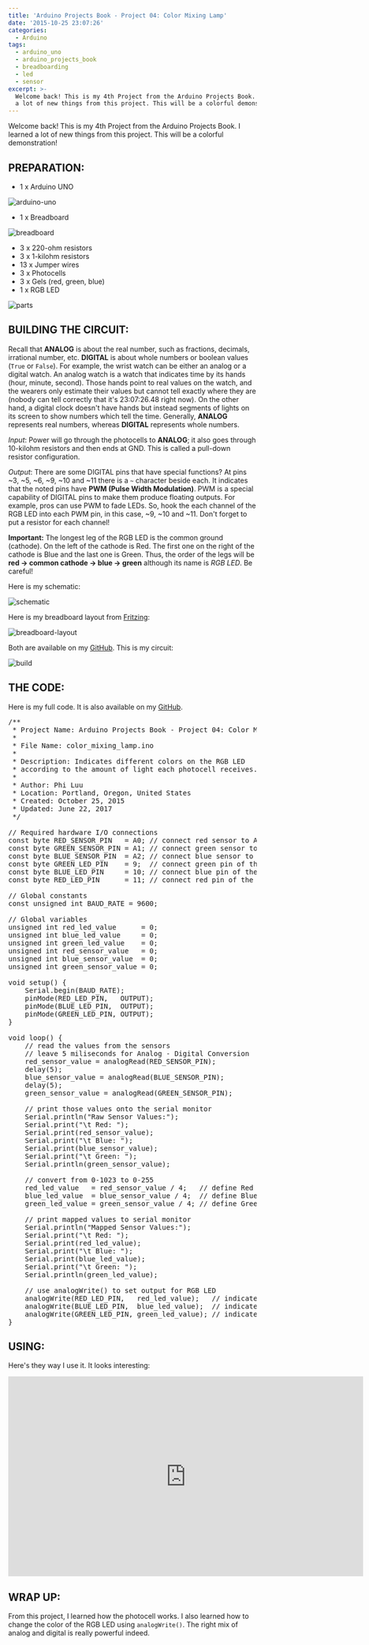 ```yaml
---
title: 'Arduino Projects Book - Project 04: Color Mixing Lamp'
date: '2015-10-25 23:07:26'
categories:
  - Arduino
tags:
  - arduino_uno
  - arduino_projects_book
  - breadboarding
  - led
  - sensor
excerpt: >-
  Welcome back! This is my 4th Project from the Arduino Projects Book. I learned
  a lot of new things from this project. This will be a colorful demonstration!
---
```


Welcome back! This is my 4th Project from the Arduino Projects Book. I learned a lot of new things from this project. This will be a colorful demonstration!

## **PREPARATION:**

- 1 x Arduino UNO

![arduino-uno](/images/arduino-uno.jpg)

- 1 x Breadboard

![breadboard](/images/breadboard.jpg)

- 3 x 220-ohm resistors
- 3 x 1-kilohm resistors
- 13 x Jumper wires
- 3 x Photocells
- 3 x Gels (red, green, blue)
- 1 x RGB LED

![parts](/images/arduino-projects-book-project-04/parts.jpg)

## **BUILDING THE CIRCUIT:**

Recall that **ANALOG** is about the real number, such as fractions, decimals, irrational number, etc. **DIGITAL** is about whole numbers or boolean values (`True` or `False`). For example, the wrist watch can be either an analog or a digital watch. An analog watch is a watch that indicates time by its hands (hour, minute, second). Those hands point to real values on the watch, and the wearers only estimate their values but cannot tell exactly where they are (nobody can tell correctly that it's 23:07:26.48 right now). On the other hand, a digital clock doesn't have hands but instead segments of lights on its screen to show numbers which tell the time. Generally, **ANALOG** represents real numbers, whereas **DIGITAL** represents whole numbers.

_Input_: Power will go through the photocells to **ANALOG**; it also goes through 10-kilohm resistors and then ends at GND. This is called a pull-down resistor configuration.

_Output_: There are some DIGITAL pins that have special functions? At pins ~3, ~5, ~6, ~9, ~10 and ~11 there is a `~` character beside each. It indicates that the noted pins have **PWM (Pulse Width Modulation)**. PWM is a special capability of DIGITAL pins to make them produce floating outputs. For example, pros can use PWM to fade LEDs. So, hook the each channel of the RGB LED into each PWM pin, in this case, ~9, ~10 and ~11. Don't forget to put a resistor for each channel!

**Important:** The longest leg of the RGB LED is the common ground (cathode). On the left of the cathode is Red. The first one on the right of the cathode is Blue and the last one is Green. Thus, the order of the legs will be **red -> common cathode -> blue -> green** although its name is *RGB LED*. Be careful!

Here is my schematic:

![schematic](/images/arduino-projects-book-project-04/schematic.png)

Here is my breadboard layout from [Fritzing](http://fritzing.org/home/):

![breadboard-layout](/images/arduino-projects-book-project-04/breadboard-layout.jpg)

Both are available on my [GitHub](https://github.com/philectron/pcb/tree/master/arduino_repo/color_mixing_lamp). This is my circuit:

![build](/images/arduino-projects-book-project-04/build.jpg)

## **THE CODE:**

Here is my full code. It is also available on my [GitHub](https://github.com/philectron/arduino/blob/master/color_mixing_lamp/color_mixing_lamp.ino).

<pre class="prettyprint c-html linenums:1">
/**
 * Project Name: Arduino Projects Book - Project 04: Color Mixing Lamp
 *
 * File Name: color_mixing_lamp.ino
 *
 * Description: Indicates different colors on the RGB LED
 * according to the amount of light each photocell receives.
 *
 * Author: Phi Luu
 * Location: Portland, Oregon, United States
 * Created: October 25, 2015
 * Updated: June 22, 2017
 */

// Required hardware I/O connections
const byte RED_SENSOR_PIN   = A0; // connect red sensor to A0
const byte GREEN_SENSOR_PIN = A1; // connect green sensor to A1
const byte BLUE_SENSOR_PIN  = A2; // connect blue sensor to A2
const byte GREEN_LED_PIN    = 9;  // connect green pin of the RGB LED to ~9
const byte BLUE_LED_PIN     = 10; // connect blue pin of the RGB LED to ~10
const byte RED_LED_PIN      = 11; // connect red pin of the RGB LED to ~11

// Global constants
const unsigned int BAUD_RATE = 9600;

// Global variables
unsigned int red_led_value      = 0;
unsigned int blue_led_value     = 0;
unsigned int green_led_value    = 0;
unsigned int red_sensor_value   = 0;
unsigned int blue_sensor_value  = 0;
unsigned int green_sensor_value = 0;

void setup() {
    Serial.begin(BAUD_RATE);
    pinMode(RED_LED_PIN,   OUTPUT);
    pinMode(BLUE_LED_PIN,  OUTPUT);
    pinMode(GREEN_LED_PIN, OUTPUT);
}

void loop() {
    // read the values from the sensors
    // leave 5 miliseconds for Analog - Digital Conversion
    red_sensor_value = analogRead(RED_SENSOR_PIN);
    delay(5);
    blue_sensor_value = analogRead(BLUE_SENSOR_PIN);
    delay(5);
    green_sensor_value = analogRead(GREEN_SENSOR_PIN);

    // print those values onto the serial monitor
    Serial.println("Raw Sensor Values:");
    Serial.print("\t Red: ");
    Serial.print(red_sensor_value);
    Serial.print("\t Blue: ");
    Serial.print(blue_sensor_value);
    Serial.print("\t Green: ");
    Serial.println(green_sensor_value);

    // convert from 0-1023 to 0-255
    red_led_value   = red_sensor_value / 4;   // define Red LED
    blue_led_value  = blue_sensor_value / 4;  // define Blue LED
    green_led_value = green_sensor_value / 4; // define Green LED

    // print mapped values to serial monitor
    Serial.println("Mapped Sensor Values:");
    Serial.print("\t Red: ");
    Serial.print(red_led_value);
    Serial.print("\t Blue: ");
    Serial.print(blue_led_value);
    Serial.print("\t Green: ");
    Serial.println(green_led_value);

    // use analogWrite() to set output for RGB LED
    analogWrite(RED_LED_PIN,   red_led_value);   // indicate red LED
    analogWrite(BLUE_LED_PIN,  blue_led_value);  // indicate blue LED
    analogWrite(GREEN_LED_PIN, green_led_value); // indicate green LED
}
</pre>

## **USING:**

Here's they way I use it. It looks interesting:

<div class="embedded-video">
  <iframe width="720" height="405" src="https://www.youtube.com/embed/zwGk2Ztyj2o?list=PLt_UZum7NVtmFEVMdv4XH8TgXzJvzd78x" frameborder="0" allowfullscreen></iframe>
</div>

## **WRAP UP:**

From this project, I learned how the photocell works. I also learned how to change the color of the RGB LED using `analogWrite()`. The right mix of analog and digital is really powerful indeed.

